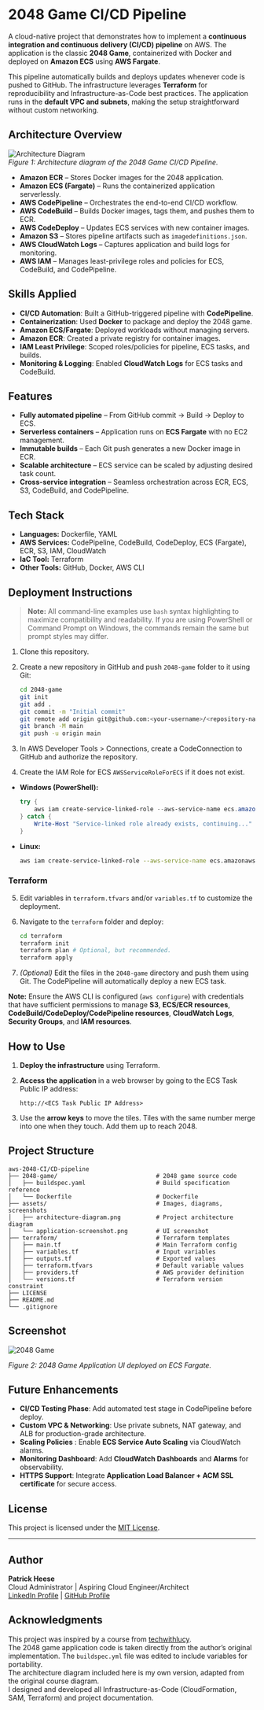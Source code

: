 # 2048 Game CI/CD Pipeline
A cloud-native project that demonstrates how to implement a **continuous integration and continuous delivery (CI/CD) pipeline** on AWS. The application is the classic **2048 Game**, containerized with Docker and deployed on **Amazon ECS** using **AWS Fargate**.  

This pipeline automatically builds and deploys updates whenever code is pushed to GitHub. The infrastructure leverages **Terraform** for reproducibility and Infrastructure-as-Code best practices. The application runs in the **default VPC and subnets**, making the setup straightforward without custom networking.  

## Architecture Overview
![Architecture Diagram](assets/architecture-diagram.png)  
*Figure 1: Architecture diagram of the 2048 Game CI/CD Pipeline.*  

- **Amazon ECR** – Stores Docker images for the 2048 application.  
- **Amazon ECS (Fargate)** – Runs the containerized application serverlessly.  
- **AWS CodePipeline** – Orchestrates the end-to-end CI/CD workflow.  
- **AWS CodeBuild** – Builds Docker images, tags them, and pushes them to ECR.  
- **AWS CodeDeploy** – Updates ECS services with new container images.  
- **Amazon S3** – Stores pipeline artifacts such as `imagedefinitions.json`.  
- **AWS CloudWatch Logs** – Captures application and build logs for monitoring.  
- **AWS IAM** – Manages least-privilege roles and policies for ECS, CodeBuild, and CodePipeline.  

## Skills Applied
- **CI/CD Automation**: Built a GitHub-triggered pipeline with **CodePipeline**.  
- **Containerization**: Used **Docker** to package and deploy the 2048 game.  
- **Amazon ECS/Fargate**: Deployed workloads without managing servers.  
- **Amazon ECR**: Created a private registry for container images.  
- **IAM Least Privilege**: Scoped roles/policies for pipeline, ECS tasks, and builds.  
- **Monitoring & Logging**: Enabled **CloudWatch Logs** for ECS tasks and CodeBuild.  

## Features
- **Fully automated pipeline** – From GitHub commit → Build → Deploy to ECS.  
- **Serverless containers** – Application runs on **ECS Fargate** with no EC2 management.  
- **Immutable builds** – Each Git push generates a new Docker image in ECR.  
- **Scalable architecture** – ECS service can be scaled by adjusting desired task count.  
- **Cross-service integration** – Seamless orchestration across ECR, ECS, S3, CodeBuild, and CodePipeline.  

## Tech Stack
- **Languages:** Dockerfile, YAML  
- **AWS Services:** CodePipeline, CodeBuild, CodeDeploy, ECS (Fargate), ECR, S3, IAM, CloudWatch  
- **IaC Tool:** Terraform  
- **Other Tools:** GitHub, Docker, AWS CLI  

## Deployment Instructions
> **Note:** All command-line examples use `bash` syntax highlighting to maximize compatibility and readability. If you are using PowerShell or Command Prompt on Windows, the commands remain the same but prompt styles may differ.  

1. Clone this repository.  

2. Create a new repository in GitHub and push `2048-game` folder to it using Git:  
   ```bash
   cd 2048-game
   git init
   git add .
   git commit -m "Initial commit"
   git remote add origin git@github.com:<your-username>/<repository-name>.git
   git branch -M main
   git push -u origin main
   ```

3. In AWS Developer Tools > Connections, create a CodeConnection to GitHub and authorize the repository.  

4. Create the IAM Role for ECS `AWSServiceRoleForECS` if it does not exist.  

- **Windows (PowerShell):**  
     ```powershell
     try {
         aws iam create-service-linked-role --aws-service-name ecs.amazonaws.com
     } catch {
         Write-Host "Service-linked role already exists, continuing..."
     }
     ```

- **Linux:**  
     ```bash
     aws iam create-service-linked-role --aws-service-name ecs.amazonaws.com || true
     ```

### Terraform
5. Edit variables in `terraform.tfvars` and/or `variables.tf` to customize the deployment.  

6. Navigate to the `terraform` folder and deploy:  
   ```bash
   cd terraform
   terraform init
   terraform plan # Optional, but recommended.
   terraform apply
   ```  
   
7. *(Optional)* Edit the files in the `2048-game` directory and push them using Git. The CodePipeline will automatically deploy a new ECS task.  
 
**Note:** Ensure the AWS CLI is configured (`aws configure`) with credentials that have sufficient permissions to manage **S3**, **ECS/ECR resources**, **CodeBuild/CodeDeploy/CodePipeline resources**, **CloudWatch Logs**, **Security Groups**, and **IAM resources**.  

## How to Use
1. **Deploy the infrastructure** using Terraform.  

2. **Access the application** in a web browser by going to the ECS Task Public IP address:  
	```plaintext
	http://<ECS Task Public IP Address>
	```
3. Use the **arrow keys** to move the tiles. Tiles with the same number merge into one when they touch. Add them up to reach 2048.  

## Project Structure
```plaintext
aws-2048-CI/CD-pipeline
├── 2048-game/                    		  # 2048 game source code
│   ├── buildspec.yaml			          # Build specification reference
│   └── Dockerfile        				  # Dockerfile
├── assets/                          	  # Images, diagrams, screenshots
│   ├── architecture-diagram.png          # Project architecture diagram
│   └── application-screenshot.png        # UI screenshot
├── terraform/                   		  # Terraform templates
│   ├── main.tf                     	  # Main Terraform config
│   ├── variables.tf                      # Input variables
│   ├── outputs.tf						  # Exported values
│   ├── terraform.tfvars            	  # Default variable values
│   ├── providers.tf			    	  # AWS provider definition
│   └── versions.tf						  # Terraform version constraint
├── LICENSE
├── README.md
└── .gitignore
```  

## Screenshot
![2048 Game](assets/application-screenshot.png)  

*Figure 2: 2048 Game Application UI deployed on ECS Fargate.*  

## Future Enhancements
- **CI/CD Testing Phase**: Add automated test stage in CodePipeline before deploy.  
- **Custom VPC & Networking**: Use private subnets, NAT gateway, and ALB for production-grade architecture.  
- **Scaling Policies** : Enable **ECS Service Auto Scaling** via CloudWatch alarms.  
- **Monitoring Dashboard**: Add **CloudWatch Dashboards** and **Alarms** for observability.  
- **HTTPS Support**: Integrate **Application Load Balancer + ACM SSL certificate** for secure access.  

## License
This project is licensed under the [MIT License](LICENSE).  

---

## Author
**Patrick Heese**  
Cloud Administrator | Aspiring Cloud Engineer/Architect  
[LinkedIn Profile](https://www.linkedin.com/in/patrick-heese/) | [GitHub Profile](https://github.com/patrick-heese)  

## Acknowledgments
This project was inspired by a course from [techwithlucy](https://github.com/techwithlucy).  
The 2048 game application code is taken directly from the author’s original implementation. The `buildspec.yml` file was edited to include variables for portability.  
The architecture diagram included here is my own version, adapted from the original course diagram.  
I designed and developed all Infrastructure-as-Code (CloudFormation, SAM, Terraform) and project documentation.  
